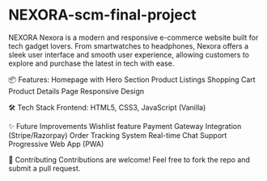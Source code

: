 # NEXORA-scm-final-project
NEXORA
Nexora is a modern and responsive e-commerce website built for tech gadget lovers. From smartwatches to headphones, Nexora offers a sleek user interface and smooth user experience, allowing customers to explore and purchase the latest in tech with ease.

📦 Features:
Homepage with Hero Section
Product Listings
Shopping Cart
Product Details Page
Responsive Design

🛠 Tech Stack
Frontend:
HTML5, CSS3, JavaScript (Vanilla)

✨ Future Improvements
Wishlist feature
Payment Gateway Integration (Stripe/Razorpay)
Order Tracking System
Real-time Chat Support
Progressive Web App (PWA)

🙌 Contributing
Contributions are welcome! Feel free to fork the repo and submit a pull request.

